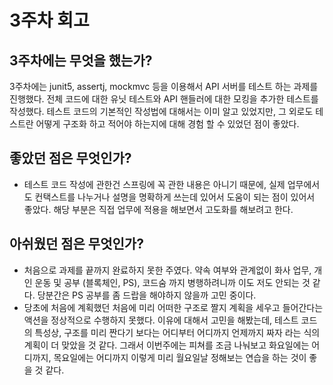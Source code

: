 # 3주차 회고

## 3주차에는 무엇을 했는가? 
3주차에는 junit5, assertj, mockmvc 등을 이용해서 API 서버를 테스트 하는 과제를 진행했다. 전체 코드에 대한 유닛 테스트와
API 핸들러에 대한 모킹을 추가한 테스트를 작성했다. 테스트 코드의 기본적인 작성법에 대해서는 이미 알고 있었지만, 
그 외로도 테스트란 어떻게 구조화 하고 적어야 하는지에 대해 경험 할 수 있었던 점이 좋았다. 

## 좋았던 점은 무엇인가?
- 테스트 코드 작성에 관한건 스프링에 꼭 관한 내용은 아니기 때문에, 실제 업무에서도 컨택스트를 나누거나 
설명을 명확하게 쓰는데 있어서 도움이 되는 점이 있어서 좋았다. 해당 부분은 직접 업무에 적용을 해보면서 고도화를 해보려고 한다. 

## 아쉬웠던 점은 무엇인가?
- 처음으로 과제를 끝까지 완료하지 못한 주였다. 약속 여부와 관계없이 화사 업무, 개인 운동 및 공부 (블록체인, PS), 코드숨 까지 병행하려니까
이도 저도 안되는 것 같다. 당분간은 PS 공부를 좀 드랍을 해야하지 않을까 고민 중이다. 
- 당초에 처음에 계획했던 처음에 미리 어떠한 구조로 짤지 계획을 세우고 들어간다는 액션을 정상적으로 수행하지 못했다. 
이유에 대해서 고민을 해봤는데, 테스트 코드의 특성상, 구조를 미리 짠다기 보다는 어디부터 어디까지 언제까지 짜자 라는 식의 
계획이 더 맞았을 것 같다. 그래서 이번주에는 피쳐를 조금 나눠보고 화요일에는 어디까지, 목요일에는 어디까지 이렇게 미리 월요일날
정해보는 연습을 하는 것이 좋을 것 같다. 
